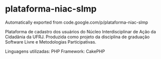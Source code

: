# plataforma-niac-slmp
Automatically exported from code.google.com/p/plataforma-niac-slmp

Plataforma de cadastro dos usuários do Núcleo Interdisciplinar de Ação da Cidadânia da UFRJ. Produzida como projeto da disciplina de graduação Software Livre e Metodologias Participativas.

Linguagens utilizadas: PHP
Framework: CakePHP
